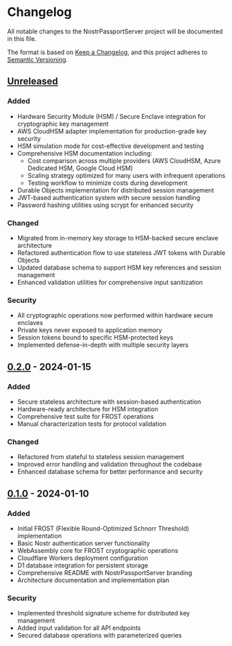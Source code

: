 # Changelog

All notable changes to the NostrPassportServer project will be documented in this file.

The format is based on [Keep a Changelog](https://keepachangelog.com/en/1.1.0/),
and this project adheres to [Semantic Versioning](https://semver.org/spec/v2.0.0.html).

## [Unreleased]

### Added
- Hardware Security Module (HSM) / Secure Enclave integration for cryptographic key management
- AWS CloudHSM adapter implementation for production-grade key security
- HSM simulation mode for cost-effective development and testing
- Comprehensive HSM documentation including:
  - Cost comparison across multiple providers (AWS CloudHSM, Azure Dedicated HSM, Google Cloud HSM)
  - Scaling strategy optimized for many users with infrequent operations
  - Testing workflow to minimize costs during development
- Durable Objects implementation for distributed session management
- JWT-based authentication system with secure session handling
- Password hashing utilities using scrypt for enhanced security

### Changed
- Migrated from in-memory key storage to HSM-backed secure enclave architecture
- Refactored authentication flow to use stateless JWT tokens with Durable Objects
- Updated database schema to support HSM key references and session management
- Enhanced validation utilities for comprehensive input sanitization

### Security
- All cryptographic operations now performed within hardware secure enclaves
- Private keys never exposed to application memory
- Session tokens bound to specific HSM-protected keys
- Implemented defense-in-depth with multiple security layers

## [0.2.0] - 2024-01-15

### Added
- Secure stateless architecture with session-based authentication
- Hardware-ready architecture for HSM integration
- Comprehensive test suite for FROST operations
- Manual characterization tests for protocol validation

### Changed
- Refactored from stateful to stateless session management
- Improved error handling and validation throughout the codebase
- Enhanced database schema for better performance and security

## [0.1.0] - 2024-01-10

### Added
- Initial FROST (Flexible Round-Optimized Schnorr Threshold) implementation
- Basic Nostr authentication server functionality
- WebAssembly core for FROST cryptographic operations
- Cloudflare Workers deployment configuration
- D1 database integration for persistent storage
- Comprehensive README with NostrPassportServer branding
- Architecture documentation and implementation plan

### Security
- Implemented threshold signature scheme for distributed key management
- Added input validation for all API endpoints
- Secured database operations with parameterized queries

[Unreleased]: https://github.com/rabble/hosted_nostr_auth_server/compare/v0.2.0...HEAD
[0.2.0]: https://github.com/rabble/hosted_nostr_auth_server/compare/v0.1.0...v0.2.0
[0.1.0]: https://github.com/rabble/hosted_nostr_auth_server/releases/tag/v0.1.0